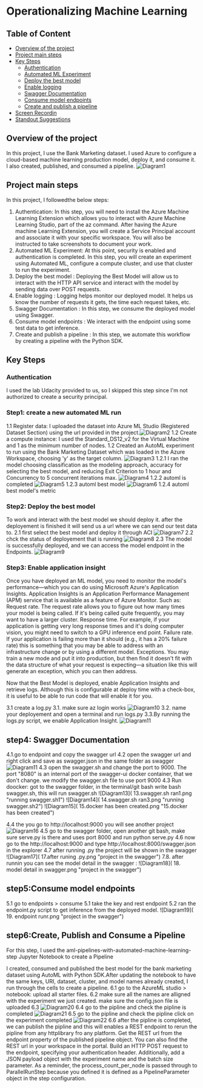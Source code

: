 # Operationalizing Machine Learning

## Table of Content
* [Overview of the project](#overview)
* [Project main steps](#Project_main_steps)
* [Key Steps](#architectural-diagram)
    * [Authentication](#authentication)
    * [Automated ML Experiment](#automated-ml-experiment)
    * [Deploy the best model](#deploy-the-best-model)
    * [Enable logging](#enable-logging)
    * [Swagger Documentation](#swagger-documentation)
    * [Consume model endpoints](#consume-model-endpoints)
    * [Create and publish a pipeline](#create-and-publish-a-pipeline)
* [Screen Recordin](#screen-recording)
* [Standout Suggestions](#standout-suggestions)

## Overview of the project
In this project, I use the Bank Marketing dataset. I used Azure to configure a cloud-based machine learning production model, deploy it, and consume it. I also created, published, and consumed a pipeline. ![Diagram1]( Images/1.archituectureDiag.PNG "Architectural Diagram") 

## Project main steps
In this project, I followedthe below steps:

1. Authentication: In this step, you will need to install the Azure Machine Learning Extension which allows you to interact with Azure Machine Learning Studio, part of the az command. After having the Azure machine Learning Extension, you will create a Service Principal account and associate it with your specific workspace. You will also be instructed to take screenshots to document your work.
2. Automated ML Experiment: At this point, security is enabled and authentication is completed. In this step, you will create an experiment using Automated ML, configure a compute cluster, and use that cluster to run the experiment.
3. Deploy the best model : Deploying the Best Model will allow us to interact with the HTTP API service and interact with the model by sending data over POST requests.
4. Enable logging : Logging helps monitor our deployed model. It helps us know the number of requests it gets, the time each request takes, etc.
5. Swagger Documentation : In this step, we consume the deployed model using Swagger.
6. Consume model endpoints : We interact with the endpoint using some test data to get inference.
7. Create and publish a pipeline : In this step, we automate this workflow by creating a pipeline with the Python SDK.

 ## Key Steps
 
 ### Authentication
 I used the lab Udacity provided to us, so I skipped this step since I'm not authorized to create a security principal.

### Step1: create a new automated ML run
1.1 Register data: I uploaded the dataset into Azure ML Studio (Registered Dataset Section) using the url provided in the project.![Diagram2]( Images/2.bankdata.PNG "Register data") 
1.2 Create a compute instance: I used the Standard_DS12_v2 for the Virtual Machine and 1 as the minimum number of nodes.
1.2 Created an AutoML experiment to run using the Bank Marketing Dataset which was loaded in the Azure Workspace, choosing 'y' as the target column. ![Diagram3]( Images/3.autoMLcreation.PNG "Creating AutoML") 
1.2.1 I ran the model choosing classification as the modeling approach, accuracy for selecting the best model, and reducing Exit Criterion to 1 hour and Concurrency to 5 concurrent iterations max. ![Diagram4]( Images/4.automl_experiment_running.PNG "Automl experiment running")
1.2.2 automl is completed ![Diagram5]( Images/5.automl_experiment_completed.PNG "Automl experiment completed")
1.2.3 automl best model ![Diagram6]( Images/6.automl_metric_of_bestModel.PNG "Automl experiment best model")
1.2.4 automl best model's metric

### Step2: Deploy the best model
To work and interact with the best model we should deploy it. after the deployement is finished it will send us a url where we can send our test data to.
2.1 first select the best model and deploy it through ACI ![Diagram7]( Images/7.deploythebestmodel.PNG "deploy best model")
2.2 chck the status of deployement that is running ![Diagram8]( Images/8.deploythebestmodel.PNG "complete deploy best model") 
2.3 The model is successfully deployed, and we can access the model endpoint in the Endpoints. ![Diagram9]( Images/9.endpointaftetdeployementsuccessed.PNG "deployement completed, check the endpoint") 

### Step3: Enable application insight
Once you have deployed an ML model, you need to monitor the model's performance—which you can do using Microsoft Azure's Application Insights. Application Insights is an Application Performance Management (APM) service that is available as a feature of Azure Monitor. Such as:
Request rate. The request rate allows you to figure out how many times your model is being called. If it's being called quite frequently, you may want to have a larger cluster.
Response time. For example, if your application is getting very long response times and it's doing computer vision, you might need to switch to a GPU inference end point.
Failure rate. If your application is failing more than it should (e.g., it has a 20% failure rate) this is something that you may be able to address with an infrastructure change or by using a different model.
Exceptions. You may train a new mode and put it into production, but then find it doesn't fit with the data structure of what your request is expecting—a situation like this will generate an exception, which you can then address.

Now that the Best Model is deployed, enable Application Insights and retrieve logs. Although this is configurable at deploy time with a check-box, it is useful to be able to run code that will enable it for you.

3.1 create a log.py
3.1. make sure az login works ![Diagram10]( 10.ranlogs.png   "Run the log") 
3.2. name your deployement and open a terminal and run logs.py
3.3.By running the logs.py script, we enable Application Insight.
![Diagram11]( 11.applicationinsightenabled.png   "Application insight is enabled") 

## step4: Swagger Documentation
4.1.go to endpoint and copy the swagger url
4.2 open the swagger url and right click and save as swagger.json in the same folder as swagger ![Diagram11]( 12.swagger2.png   "open swagger url") 
4.3 open the swagger.sh and change the port to 9000. The port "8080" is an internal port of the swagger-ui docker container, that we don't change. we modify the swagger.sh file to use port 9000
4.3 Run doocker: got to the swagger folder, in the terminal/git bash write bash swagger.sh, this will run swagger.sh 
![Diagram13]( 13.swagger.sh ran1.png   "running swagger.sh1") 
![Diagram14]( 14.swagger.sh ran3.png   "running swagger.sh2") 
![Diagram15]( 15.docker has been created.png   "15.docker has been created") 

4.4 the you go to http://localhost:9000 you will see another project ![Diagram16]( 16.localhost9000.png  "localhost9000") 
4.5 go to the swagger folder, open another git bash, make sure serve.py is there and uses port 8000 and run python serve.py
4.6 now go to the http://localhost:9000 and type http://localhost:8000/swagger.json in the explorer 
4.7 after running .py the project will be shown in the swagger ![Diagram17]( 17.after runing .py.png  "project in the swagger") 
7.8. after runnin you can see the model detail in the swagger : ![Diagram18]( 18. model detail in swagger.png  "project in the swagger") 

## step5:Consume model endpoints

5.1 go to endpoints > consume
5.1 take the key and rest endpoint
5.2 ran the endpoint.py script to get inference from the deployed model. ![Diagram19]( 19. endpoint runr.png  "project in the swagger")  

## step6:Create, Publish and Consume a Pipeline
For this step, I used the aml-pipelines-with-automated-machine-learning-step Jupyter Notebook to create a Pipeline

I created, consumed and published the best model for the bank marketing dataset using AutoML with Python SDK.After updating the notebook to have the same keys, URI, dataset, cluster, and model names already created, I run through the cells to create a pipeline.
 6.1 go to the AzureML studio > notebook: upload all starter files. 
 6.2 make sure all the names are alligned with the experiment we just created. make sure the config.json file is uploaded
 6.3 ![Diagram20]( 20.rundetailspipline.png  "run piplin and show details")
 6.4 go to the pipline and check the pipline is completed ![Diagram21]( 21.piplinecompleted.png  "piplinecompleted")
 6.5 go to the pipline and check the pipline click on the experiment completed ![Diagram22]( 21.piplineexperimentcompleted.png  "piplineexperimentcompleted")
 6.6 after the pipline is completed, we can publish the pipline and this will enables a REST endpoint to rerun the pipline from any httplibrary fro any platform. 
Get the REST url from the endpoint property of the published pipeline object. You can also find the REST url in your workspace in the portal. Build an HTTP POST request to the endpoint, specifying your authentication header. Additionally, add a JSON payload object with the experiment name and the batch size parameter. As a reminder, the process_count_per_node is passed through to ParallelRunStep because you defined it is defined as a PipelineParameter object in the step configuration.


